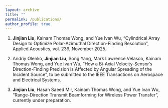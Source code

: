 ```yaml
---
layout: archive
title: ""
permalink: /publications/
author_profile: true
---
```



1.	**Jinjian Liu**, Kainam Thomas Wong, and Yue Ivan Wu, “Cylindrical Array Design to Optimize Polar-Azimuthal Direction-Finding Resolution”, Applied Acoustics, vol. 239, November 2025.


2.	Andriy Olenko, **Jinjian Liu**, Song Yang, Mark Lawrence Velasco, Kainam Thomas Wong, and Yue Ivan Wu, “How a Bi-Axial Velocity-Sensor’s Direction-Finding Precision is Affected by Angular Spreading of the Incident Source”, to be submitted to the IEEE Transactions on Aerospace and Electrical Systems.


3.	**Jinjian Liu**, Hasan Saeed Mir, Kainam Thomas Wong, and Yue Ivan Wu, “Range-Direction Transmit Beamforming for Wireless Power Transfer”, currently under preparation.
